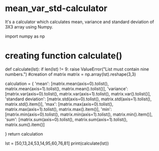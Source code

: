 # mean_var_std-calculator
 It's a calculator which calculates mean, variance and standard deviation of 3X3 array using Numpy.
 
import numpy as np
# creating function calculate()
def calculate(lst):
  if len(lst) != 9:
    raise ValueError("List must contain nine numbers.")
    #creation of matrix
  matrix = np.array(lst).reshape(3,3)

  calculation = {
      'mean': [matrix.mean(axis=0).tolist(),
              matrix.mean(axis=1).tolist(),
              matrix.mean().tolist()],
      'variance': [matrix.var(axis=0).tolist(),
                  matrix.var(axis=1).tolist(),
                  matrix.var().tolist()],
      'standard deviation': [matrix.std(axis=0).tolist(),
                            matrix.std(axis=1).tolist(),
                            matrix.std().item()],
      'max': [matrix.max(axis=0).tolist(),
              matrix.max(axis=1).tolist(),
              matrix.max().item()],
      'min': [matrix.min(axis=0).tolist(),
              matrix.min(axis=1).tolist(),
              matrix.min().item()],
      'sum': [matrix.sum(axis=0).tolist(),
              matrix.sum(axis=1).tolist(),
              matrix.sum().item()]
    
  }
  return calculation

lst = [50,13,24,53,14,95,60,76,81]
print(calculate(lst))

